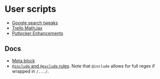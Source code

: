 # User scripts

- [Google search tweaks](https://gist.github.com/ViktorQvarfordt/1d81cbf5a5bebbaaee90)
- [Trello MathJax](https://gist.github.com/ViktorQvarfordt/c3f89c3cf50e3dc60b23257294af5710)
- [Putlocker Enhancements](https://gist.github.com/ViktorQvarfordt/41d16d69162153c5f1a9853a794d9b06)


## Docs

- [Meta block](http://wiki.greasespot.net/Metadata_Block)
- [`@include` and `@exclude` rules](http://wiki.greasespot.net/Include_and_exclude_rules). Note that `@include` allows for full regex if wrapped in `/.../`.


